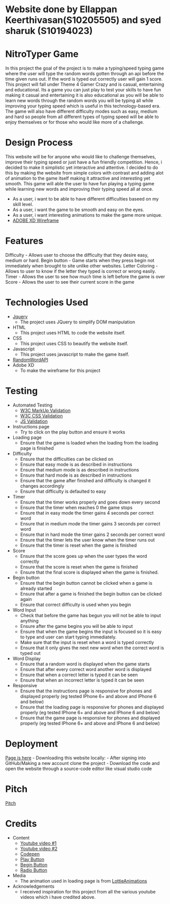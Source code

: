 # Website done by Ellappan Keerthivasan(S10205505) and syed sharuk (S10194023)
# NitroTyper Game
In this project the goal of the project is to make a typing/speed typing game where the user will type the random words gotten through an api before the time given runs out. If the word is typed out correctly user will gain 1 score. This project will fall under Theme 4 Gamer Crazy and is casual, entertaining and educational. Its a game you can just play to test your skills to have fun making it casual and entertaining it is also educational as you will be able to learn new words through the random words you will be typing all while improving your typing speed which is useful in this technology-based era. The game will also have different difficulty modes such as easy, medium and hard so people from all different types of typing speed will be able to enjoy themselves or for those who would like more of a challenge.
# Design Process
This website will be for anyone who would like to challenge themselves, improve their typing speed or just have a fun friendly competition. Hence, i decided to make it simplistic yet interactive and attentive. I decided to do this by making the website from simple colors with contrast and adding alot of animation to the game itself making it attractive and interesting yet smooth. This game will able the user to have fun playing a typing game while learning new words and improving their typing speed all at once.
- As a user, i want to be able to have different difficulties baseed on my skill level.
- As a user, i want the game to be smooth and easy on the eyes.
- As a user, i want interesting animations to make the game more unique.
- [ADOBE XD Wireframe](https://xd.adobe.com/view/b9c97b7a-c4ff-4405-ab44-d11395ed72df-ec9a/)
# Features
Difficulty -  Allows user to choose the difficulty that they desire easy, medium or hard.
Begin button - Game starts when they press begin not immediately when brought to site unlike other websites.
Letter Coloring - Allows to user to know if the letter they typed is correct or wrong easily.
Timer - Allows the user to see how much time is left before the game is over
Score - Allows the user to see their current score in the game
# Technologies Used
- [Jquery](https://jquery.com/)
    - The project uses JQuery to simplify DOM manipulation
- HTML
    - This project uses HTML to code the website itself.
- CSS
    - This project uses CSS to beautify the website itself.
- Javascript
    - This project uses javascript to make the game itself.
- [RandomWordAPI](https://random-word-api.herokuapp.com/home)
- Adobe XD
    - To make the wireframe for this project
# Testing
- Automated Testing
    - [W3C MarkUp Validation](https://validator.w3.org)
    - [W3C CSS Validation](https://jigsaw.w3.org/css-validator/)
    - [JS Validation](https://jshint.com/)
- Instructions page
    - Try to click on the play button and ensure it works
- Loading page
    - Ensure that the game is loaded when the loading from the loading page is finished
- Difficulty
    - Ensure that the difficulties can be clicked on
    - Ensure that easy mode is as described in instructions
    - Ensure that medium mode is as described in instructions
    - Ensure that hard mode is as described in instructions
    - Ensure that the game after finished and difficulty is changed it changes accordingly
    - Ensure that difficulty is defaulted to easy
- Timer
    - Ensure that the timer works properly and goes down every second
    - Ensure that the timer when reaches 0 the game stops
    - Ensure that in easy mode the timer gains 4 seconds per correct word
    - Ensure that in medium mode the timer gains 3 seconds per correct word
    - Ensure that in hard mode the timer gains 2 seconds per correct word
    - Ensure that the timer lets the user know when the timer runs out
    - Ensure that the timer is reset when the game is finished
- Score
    - Ensure that the score goes up when the user types the word correctly
    - Ensure that the score is reset when the game is finished
    - Ensure that the final score is displayed when the game is finished.
- Begin button
    - Ensure that the begin button cannot be clicked when a game is already started
    - Ensure that after a game is finished the begin button can be clicked again
    - Ensure that correct difficulty is used when you begin
- Word Input
    - Check that before the game has begun you will not be able to input anything
    - Ensure after the game begins you will be able to input
    - Ensure that when the game begins the input is focused so it is easy to type and user can start typing immediately.
    - Make sure that the input is reset when a word is typed correctly
    - Ensure that it only gives the next new word when the correct word is typed out
- Word Display
    - Ensure that a random word is displayed when the game starts
    - Ensure that after every correct word another word is displayed
    - Ensure that when a correct letter is typed it can be seen
    - Ensure that when an incorrect letter is typed it can be seen
- Responsive
    - Ensure that the instructions page is responsive for phones and displayed properly (eg tested IPhone 6+ and above and IPhone 6 and below)
    - Ensure that the loading page is responsive for phones and displayed properly (eg tested IPhone 6+ and above and IPhone 6 and below)
    - Ensure that the game page is responsive for phones and displayed properly (eg tested IPhone 6+ and above and IPhone 6 and below)
# Deployment
[Page is here](https://supernovav2.github.io/IDAssignment3TypingGame/)
    - Downloading this website locally:
        - After signing into GitHub/Making a new account clone the project
        - Download the code and open the website through a source-code editor like visual studio code
# Pitch
[Pitch](https://drive.google.com/file/d/1_MYyBaQS3opBx5nb5PMNOe58zHJ2xsmZ/view?usp=sharing)
# Credits
- Content
    - [Youtube video #1](https://www.youtube.com/watch?v=R-7eQIHRszQ)
    - [Youtube video #2](https://www.youtube.com/watch?v=Yw-SYSG-028)
    - [Codepen](https://codepen.io/VonHeikemen/pen/yLNzGEo)
    - [Play Button](https://codepen.io/Krar/pen/qYLzXN)
    - [Begin Button](https://www.fabriziovanmarciano.com/button-styles/)
    - [Radio Button](https://markheath.net/post/customize-radio-button-css)
- Media
    - The animation used in loading page is from [LottieAnimations](https://lottiefiles.com/)
- Acknowledgements
    - I received inspiration for this project from all the various youtube videos which i have credited above.
